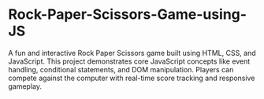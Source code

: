 # Rock-Paper-Scissors-Game-using-JS
A fun and interactive Rock Paper Scissors game built using HTML, CSS, and JavaScript. This project demonstrates core JavaScript concepts like event handling, conditional statements, and DOM manipulation. Players can compete against the computer with real-time score tracking and responsive gameplay.
